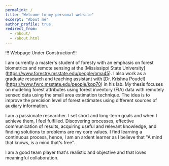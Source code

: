 ```yaml
---
permalink: /
title: "Welcome to my personal website"
excerpt: "About me"
author_profile: true
redirect_from: 
  - /about/
  - /about.html
---
```

!!!  Webpage Under Construction!!!

I am currently a master's student of foresty with an emphasis on forest biometrics and remote sensing at the [Mississippi State University] (https://www.forestry.msstate.edu/people/oma45). I also work as a graduate research and teaching assistant with [Dr. Krishna Poudel] (https://www.fwrc.msstate.edu/people/kpp70) in his lab. My thesis focuses on modeling forest attributes using forest inventory (FIA) data with remotely sensed data using the small area estimation technique. The idea is to improve the precision level of forest estimates using different sources of auxiiary information.

I am a passionate researcher. I set short and long-term goals and when I achieve them, I feel fulfilled. Discovering processes, effective communication of results, acquiring useful and relevant knowledge, and finding solutions to problems are my core values. I find learning a continuous process, hence, I am an ardent learner as I believe that "A mind that knows, is a mind that's free". 

I am a good team player that's realistic and objective and that loves meaningful collaboration. 
